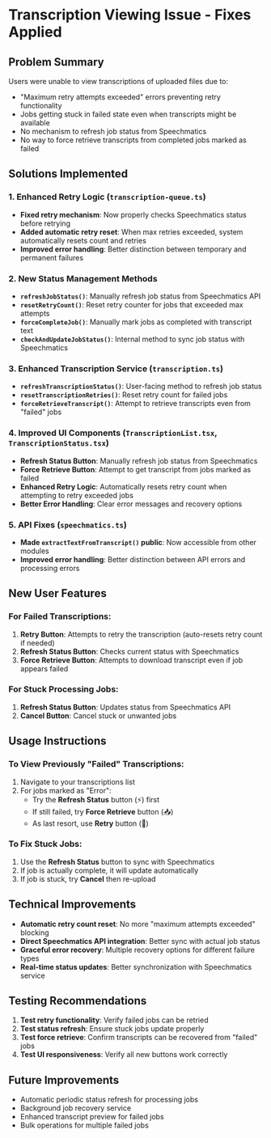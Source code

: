 # Transcription Viewing Issue - Fixes Applied

## Problem Summary
Users were unable to view transcriptions of uploaded files due to:
- "Maximum retry attempts exceeded" errors preventing retry functionality
- Jobs getting stuck in failed state even when transcripts might be available
- No mechanism to refresh job status from Speechmatics
- No way to force retrieve transcripts from completed jobs marked as failed

## Solutions Implemented

### 1. Enhanced Retry Logic (`transcription-queue.ts`)
- **Fixed retry mechanism**: Now properly checks Speechmatics status before retrying
- **Added automatic retry reset**: When max retries exceeded, system automatically resets count and retries
- **Improved error handling**: Better distinction between temporary and permanent failures

### 2. New Status Management Methods
- **`refreshJobStatus()`**: Manually refresh job status from Speechmatics API
- **`resetRetryCount()`**: Reset retry counter for jobs that exceeded max attempts
- **`forceCompleteJob()`**: Manually mark jobs as completed with transcript text
- **`checkAndUpdateJobStatus()`**: Internal method to sync job status with Speechmatics

### 3. Enhanced Transcription Service (`transcription.ts`)
- **`refreshTranscriptionStatus()`**: User-facing method to refresh job status
- **`resetTranscriptionRetries()`**: Reset retry count for failed jobs
- **`forceRetrieveTranscript()`**: Attempt to retrieve transcripts even from "failed" jobs

### 4. Improved UI Components (`TranscriptionList.tsx`, `TranscriptionStatus.tsx`)
- **Refresh Status Button**: Manually refresh job status from Speechmatics
- **Force Retrieve Button**: Attempt to get transcript from jobs marked as failed
- **Enhanced Retry Logic**: Automatically resets retry count when attempting to retry exceeded jobs
- **Better Error Handling**: Clear error messages and recovery options

### 5. API Fixes (`speechmatics.ts`)
- **Made `extractTextFromTranscript()` public**: Now accessible from other modules
- **Improved error handling**: Better distinction between API errors and processing errors

## New User Features

### For Failed Transcriptions:
1. **Retry Button**: Attempts to retry the transcription (auto-resets retry count if needed)
2. **Refresh Status Button**: Checks current status with Speechmatics
3. **Force Retrieve Button**: Attempts to download transcript even if job appears failed

### For Stuck Processing Jobs:
1. **Refresh Status Button**: Updates status from Speechmatics API
2. **Cancel Button**: Cancel stuck or unwanted jobs

## Usage Instructions

### To View Previously "Failed" Transcriptions:
1. Navigate to your transcriptions list
2. For jobs marked as "Error":
   - Try the **Refresh Status** button (⚡) first
   - If still failed, try **Force Retrieve** button (📥)
   - As last resort, use **Retry** button (🔄)

### To Fix Stuck Jobs:
1. Use the **Refresh Status** button to sync with Speechmatics
2. If job is actually complete, it will update automatically
3. If job is stuck, try **Cancel** then re-upload

## Technical Improvements

- **Automatic retry count reset**: No more "maximum attempts exceeded" blocking
- **Direct Speechmatics API integration**: Better sync with actual job status
- **Graceful error recovery**: Multiple recovery options for different failure types
- **Real-time status updates**: Better synchronization with Speechmatics service

## Testing Recommendations

1. **Test retry functionality**: Verify failed jobs can be retried
2. **Test status refresh**: Ensure stuck jobs update properly
3. **Test force retrieve**: Confirm transcripts can be recovered from "failed" jobs
4. **Test UI responsiveness**: Verify all new buttons work correctly

## Future Improvements

- Automatic periodic status refresh for processing jobs
- Background job recovery service
- Enhanced transcript preview for failed jobs
- Bulk operations for multiple failed jobs
